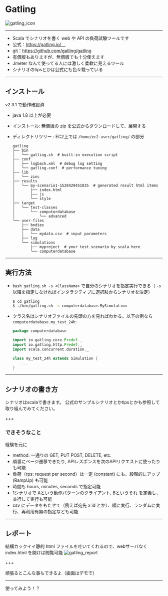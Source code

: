 # Gatling
![gatling_icon]()

---

- Scala でシナリオを書く web や API の負荷試験ツールです
- 公式：https://gatling.io/　
- git：https://github.com/gatling/gatling
- 有償版もありますが、無償版でも十分使えます
- Jmeter なんて使ってる人には激しく柔軟に見えるツール
- シナリオのtipsとかは公式にも色々載っている

---

## インストール
v2.3.1 で動作確認済

- java 1.8 以上が必要
- インストール: 無償版の zip を公式からダウンロードして、展開する

- ディレクトリツリー : EC2上では `/home/ec2-user/gatling/` の部分
    ```
    gatling
    ├── bin
    │   └── gatling.sh  # built-in execution script
    ├── conf
    │   ├── logback.xml  # debug log setting
    │   └── gatling.conf  # performance tuning
    ├── lib
    │   └── zinc
    ├── results
    │   └── my-scenario1-1528429451035  # generated result html items
    │       ├── index.html
    │       ├── js
    │       └── style
    ├── target
    │   └── test-classes
    │       └── computerdatabase
    │           └── advanced
    └── user-files
        ├── bodies
        ├── data
        │   └── mydata.csv  # input parameters
        ├── log
        └── simulations
            ├── myproject  # your test scenario by scala here
            └── computerdatabase
    ```

---

## 実行方法
- `bash gatling.sh -s <ClassName>` で自分のシナリオを指定実行できる（ `-s` 以降を指定しなければインタラクティブに選択肢からシナリオを決定）
    ```sh
    $ cd gatling
    $ ./bin/gatling.sh -s computerdatabase.MySimulation
    ```
- クラス名はシナリオファイルの先頭の方を見ればわかる。以下の例なら `computerdatabase.my_test_24h`:
    ```scala
    package computerdatabase

    import io.gatling.core.Predef._
    import io.gatling.http.Predef._
    import scala.concurrent.duration._

    class my_test_24h extends Simulation {
        ...
    }
    ```

---

## シナリオの書き方

シナリオはscalaで書きます。
公式のサンプルシナリオとかtipsとかも参照して取り組んでみてください。

+++

### できそうなこと
経験を元に
- method: 一通りの GET, PUT POST, DELETE, etc.
- 順番にページ遷移できたり, APIレスポンスを次のAPIリクエストに使ったりも可能
- 負荷（rps: request per second）は一定 (constant) にも、段階的にアップ (RampUp) も可能
- 時間も hours, minutes, seconds で指定可能
- 1シナリオで Aという動作パターンのクライアント, Bというそれ を定義し、並行して実行も可能
- csv にデータをもたせて（例えば宛先 x id とか）、順に実行、ランダムに実行、再利用有無の指定なども可能

---

## レポート
結構カックイイ静的 html ファイルを吐いてくれるので、webサーバなく index.html を開けば閲覧可能
![gatling_report]()

+++

頑張るとこんな事もできるよ（画面はデモで）

---

使ってみよう！？